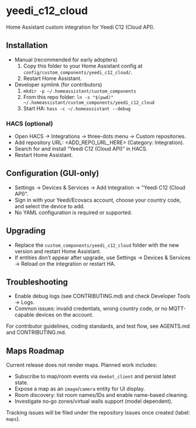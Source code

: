 # yeedi_c12_cloud

Home Assistant custom integration for Yeedi C12 (Cloud API).

## Installation
- Manual (recommended for early adopters)
  1) Copy this folder to your Home Assistant config at `config/custom_components/yeedi_c12_cloud/`.
  2) Restart Home Assistant.
- Developer symlink (for contributors)
  1) `mkdir -p ~/.homeassistant/custom_components`
  2) From this repo folder: `ln -s "$(pwd)" ~/.homeassistant/custom_components/yeedi_c12_cloud`
  3) Start HA: `hass -c ~/.homeassistant --debug`

### HACS (optional)
- Open HACS → Integrations → three-dots menu → Custom repositories.
- Add repository URL: <ADD_REPO_URL_HERE> (Category: Integration).
- Search for and install “Yeedi C12 (Cloud API)” in HACS.
- Restart Home Assistant.

## Configuration (GUI-only)
- Settings → Devices & Services → Add Integration → "Yeedi C12 (Cloud API)".
- Sign in with your Yeedi/Ecovacs account, choose your country code, and select the device to add.
- No YAML configuration is required or supported.

## Upgrading
- Replace the `custom_components/yeedi_c12_cloud` folder with the new version and restart Home Assistant.
- If entities don’t appear after upgrade, use Settings → Devices & Services → Reload on the integration or restart HA.

## Troubleshooting
- Enable debug logs (see CONTRIBUTING.md) and check Developer Tools → Logs.
- Common issues: invalid credentials, wrong country code, or no MQTT-capable devices on the account.

For contributor guidelines, coding standards, and test flow, see AGENTS.md and CONTRIBUTING.md.

## Maps Roadmap
Current release does not render maps. Planned work includes:
- Subscribe to map/room events via `deebot_client` and persist latest state.
- Expose a map as an `image`/`camera` entity for UI display.
- Room discovery: list room names/IDs and enable name-based cleaning.
- Investigate no‑go zones/virtual walls support (model dependent).

Tracking issues will be filed under the repository Issues once created (label: `maps`).
